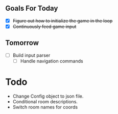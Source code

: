 ## Goals For Today
- [x] ~~Figure out how to initialize the game in the loop~~
- [x] ~~Continuously feed game input~~

## Tomorrow
- [ ] Build input parser
  - [ ] Handle navigation commands

# Todo
- Change Config object to json file.
- Conditional room descriptions.
- Switch room names for coords

